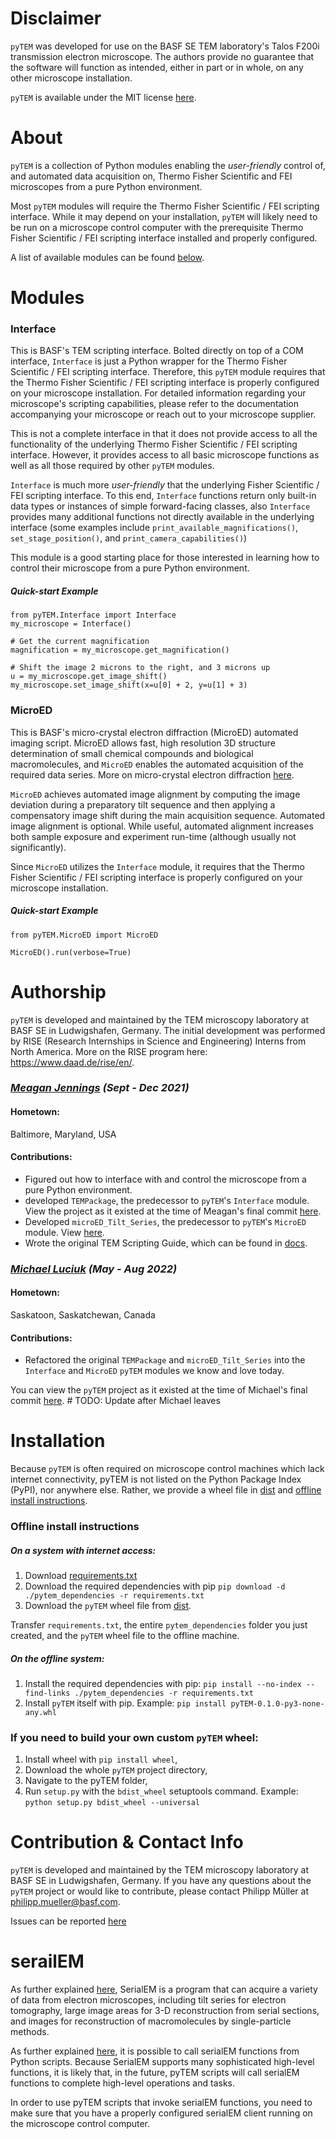 # Disclaimer

```pyTEM``` was developed for use on the BASF SE TEM laboratory's Talos F200i transmission electron microscope. 
 The authors provide no guarantee that the software will function as intended, either in part or in whole, on any 
 other microscope installation.

```pyTEM``` is available under the MIT license [here](/LICENSE).

# About

```pyTEM``` is a collection of Python modules enabling the *user-friendly* control of, and automated data acquisition 
on, Thermo Fisher Scientific and FEI microscopes from a pure Python environment.

Most ```pyTEM``` modules will require the Thermo Fisher Scientific / FEI scripting interface. While it may depend on 
 your installation, ```pyTEM``` will likely need to be run on a microscope control computer with the prerequisite 
 Thermo Fisher Scientific / FEI scripting interface installed and properly configured.

A list of available modules can be found [below](#modules).

# Modules

### Interface
This is BASF's TEM scripting interface. Bolted directly on top of a COM interface, ```Interface``` is just a Python
 wrapper for the Thermo Fisher Scientific / FEI scripting interface. Therefore, this ```pyTEM``` module requires that 
 the Thermo Fisher Scientific / FEI scripting interface is properly configured on your microscope installation. For 
 detailed information regarding your microscope's scripting capabilities, please refer to the documentation 
 accompanying your microscope or reach out to your microscope supplier.

This is not a complete interface in that it does not provide access to all the functionality of the underlying Thermo
 Fisher Scientific / FEI scripting interface. However, it provides access to all basic microscope functions as well
 as all those required by other ```pyTEM``` modules.

```Interface``` is much more *user-friendly* that the underlying Fisher Scientific / FEI scripting interface. To this 
 end, ```Interface``` functions return only built-in data types or instances of simple forward-facing classes, also 
 ```Interface``` provides many additional functions not directly available in the underlying interface 
 (some examples include ```print_available_magnifications()```, ```set_stage_position()```, and 
 ```print_camera_capabilities()```)

This module is a good starting place for those interested in learning how to control their microscope from a pure 
 Python environment.

##### Quick-start Example

```
from pyTEM.Interface import Interface
my_microscope = Interface()

# Get the current magnification
magnification = my_microscope.get_magnification()

# Shift the image 2 microns to the right, and 3 microns up
u = my_microscope.get_image_shift()
my_microscope.set_image_shift(x=u[0] + 2, y=u[1] + 3)
```

### MicroED
This is BASF's micro-crystal electron diffraction (MicroED) automated imaging script. MicroED allows fast,
 high resolution 3D structure determination of small chemical compounds and biological macromolecules, and ```MicroED``` 
 enables the automated acquisition of the required data series. More on micro-crystal electron diffraction 
 [here](https://en.wikipedia.org/wiki/Microcrystal_electron_diffraction).

```MicroED``` achieves automated image alignment by computing the image deviation during a preparatory tilt 
 sequence and then applying a compensatory image shift during the main acquisition sequence. Automated image alignment 
 is optional. While useful, automated alignment increases both sample exposure and experiment run-time 
 (although usually not significantly).

Since ```MicroED``` utilizes the ```Interface``` module, it requires that the Thermo Fisher Scientific / FEI scripting 
 interface is properly configured on your microscope installation.

##### Quick-start Example

```
from pyTEM.MicroED import MicroED

MicroED().run(verbose=True)
```

# Authorship

```pyTEM``` is developed and maintained by the TEM microscopy laboratory at BASF SE in Ludwigshafen, Germany. The 
 initial development was performed by RISE (Research Internships in Science and Engineering) Interns from North America. 
 More on the RISE program here: https://www.daad.de/rise/en/.

### *[Meagan Jennings](https://github.com/MaeJennings) (Sept - Dec 2021)*

#### Hometown: 
Baltimore, Maryland, USA

#### Contributions:

- Figured out how to interface with and control the microscope from a pure Python environment.
- developed ```TEMPackage```, the predecessor to ```pyTEM```'s ```Interface``` module. View the project as it existed at the time of Meagan's final commit [here](https://github.com/mrl280/pyTEM/tree/a91f30e11cc648c47cd2d977442754d2cda1e31c).
- Developed ```microED_Tilt_Series```, the predecessor to ```pyTEM```'s ```MicroED``` module. View [here](https://gitlab.roqs.basf.net/raa-os-apps/xem/microed-tem-python-script).
- Wrote the original TEM Scripting Guide, which can be found in [docs](/docs).

### *[Michael Luciuk](https://github.com/mrl280) (May - Aug 2022)*

#### Hometown: 
Saskatoon, Saskatchewan, Canada

#### Contributions:

- Refactored the original ```TEMPackage``` and ```microED_Tilt_Series``` into the ```Interface``` and ```MicroED```
 ```pyTEM``` modules we know and love today.

You can view the ```pyTEM``` project as it existed at the time of Michael's final commit [here](https://github.com/mrl280/pyTEM). # TODO: Update after Michael leaves
  
# Installation

Because ```pyTEM``` is often required on microscope control machines which lack internet connectivity, pyTEM is not 
 listed on the Python Package Index (PyPI), nor anywhere else. Rather, we provide a wheel file in [dist](/dist) and 
 [offline install instructions](#offline-install-instructions).

### Offline install instructions
##### On a system with internet access:
1. Download [requirements.txt](./requirements.txt)
2. Download the required dependencies with pip ```pip download -d ./pytem_dependencies -r requirements.txt```
3. Download the ```pyTEM``` wheel file from [dist](/dist).

Transfer ```requirements.txt```, the entire ```pytem_dependencies``` folder you just created, and the ```pyTEM``` wheel file to the offline machine.

##### On the offline system:
1. Install the required dependencies with pip: 
 ```pip install --no-index --find-links ./pytem_dependencies -r requirements.txt```
2. Install ```pyTEM``` itself with pip. Example: ```pip install pyTEM-0.1.0-py3-none-any.whl```


### If you need to build your own custom ```pyTEM``` wheel:
1. Install wheel with ```pip install wheel```, 
2. Download the whole ```pyTEM``` project directory,
3. Navigate to the pyTEM folder, 
4. Run ```setup.py``` with the ```bdist_wheel``` setuptools command. 
 Example: ```python setup.py bdist_wheel --universal```

# Contribution & Contact Info

```pyTEM``` is developed and maintained by the TEM microscopy laboratory at BASF SE in Ludwigshafen, Germany. If you 
 have any questions about the ```pyTEM``` project or would like to contribute, please contact Philipp Müller at
 [philipp.mueller@basf.com](mailto:philipp.mueller@basf.com).

Issues can be reported [here](https://github.com/mrl280/pyTEM/issues)

# serailEM

As further explained [here](https://bio3d.colorado.edu/SerialEM/), SerialEM is a program that can acquire a variety of 
 data from electron microscopes, including tilt series for electron tomography, large image areas for 3-D reconstruction 
 from serial sections, and images for reconstruction of macromolecules by single-particle methods.

As further explained [here](https://sphinx-emdocs.readthedocs.io/en/latest/serialem-note-hidden-goodies.html#example-5-scripting-with-python), it is possible to call serialEM functions from Python scripts. Because SerialEM supports many sophisticated high-level 
 functions, it is likely that, in the future, pyTEM scripts will call serialEM functions to complete high-level 
 operations and tasks.

In order to use pyTEM scripts that invoke serialEM functions, you need to make sure that you have a properly configured 
 serialEM client running on the microscope control computer.
